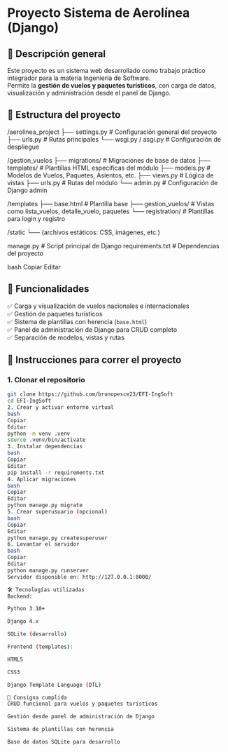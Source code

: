 # Proyecto Sistema de Aerolínea (Django)

## 📌 Descripción general
Este proyecto es un sistema web desarrollado como trabajo práctico integrador para la materia Ingeniería de Software.  
Permite la **gestión de vuelos y paquetes turísticos**, con carga de datos, visualización y administración desde el panel de Django.

## 📁 Estructura del proyecto
/aerolinea_project
├── settings.py # Configuración general del proyecto
├── urls.py # Rutas principales
└── wsgi.py / asgi.py # Configuración de despliegue

/gestion_vuelos
├── migrations/ # Migraciones de base de datos
├── templates/ # Plantillas HTML específicas del módulo
├── models.py # Modelos de Vuelos, Paquetes, Asientos, etc.
├── views.py # Lógica de vistas
├── urls.py # Rutas del módulo
└── admin.py # Configuración de Django admin

/templates
├── base.html # Plantilla base
├── gestion_vuelos/ # Vistas como lista_vuelos, detalle_vuelo, paquetes
└── registration/ # Plantillas para login y registro

/static
└── (archivos estáticos: CSS, imágenes, etc.)

manage.py # Script principal de Django
requirements.txt # Dependencias del proyecto

bash
Copiar
Editar

## 🧩 Funcionalidades
✅ Carga y visualización de vuelos nacionales e internacionales  
✅ Gestión de paquetes turísticos  
✅ Sistema de plantillas con herencia (`base.html`)  
✅ Panel de administración de Django para CRUD completo  
✅ Separación de modelos, vistas y rutas  

## 🚀 Instrucciones para correr el proyecto

### 1. Clonar el repositorio
```bash
git clone https://github.com/brunopesce23/EFI-IngSoft
cd EFI-IngSoft
2. Crear y activar entorno virtual
bash
Copiar
Editar
python -m venv .venv
source .venv/bin/activate
3. Instalar dependencias
bash
Copiar
Editar
pip install -r requirements.txt
4. Aplicar migraciones
bash
Copiar
Editar
python manage.py migrate
5. Crear superusuario (opcional)
bash
Copiar
Editar
python manage.py createsuperuser
6. Levantar el servidor
bash
Copiar
Editar
python manage.py runserver
Servidor disponible en: http://127.0.0.1:8000/

🛠️ Tecnologías utilizadas
Backend:

Python 3.10+

Django 4.x

SQLite (desarrollo)

Frontend (templates):

HTML5

CSS3

Django Template Language (DTL)

📝 Consigna cumplida
CRUD funcional para vuelos y paquetes turísticos

Gestión desde panel de administración de Django

Sistema de plantillas con herencia

Base de datos SQLite para desarrollo